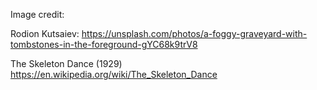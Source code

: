 Image credit: 

Rodion Kutsaiev: https://unsplash.com/photos/a-foggy-graveyard-with-tombstones-in-the-foreground-gYC68k9trV8

The Skeleton Dance (1929) https://en.wikipedia.org/wiki/The_Skeleton_Dance